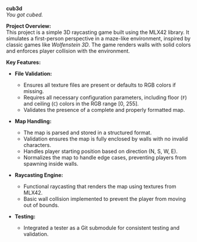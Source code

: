 **cub3d**  
*You got cubed.*

**Project Overview:**  
This project is a simple 3D raycasting game built using the MLX42 library. It simulates a first-person perspective in a maze-like environment, inspired by classic games like *Wolfenstein 3D*. The game renders walls with solid colors and enforces player collision with the environment.

**Key Features:**  
- **File Validation:**  
  - Ensures all texture files are present or defaults to RGB colors if missing.  
  - Requires all necessary configuration parameters, including floor (`F`) and ceiling (`C`) colors in the RGB range [0, 255].  
  - Validates the presence of a complete and properly formatted map.  

- **Map Handling:**  
  - The map is parsed and stored in a structured format.  
  - Validation ensures the map is fully enclosed by walls with no invalid characters.  
  - Handles player starting position based on direction (N, S, W, E).  
  - Normalizes the map to handle edge cases, preventing players from spawning inside walls.

- **Raycasting Engine:**  
  - Functional raycasting that renders the map using textures from MLX42.  
  - Basic wall collision implemented to prevent the player from moving out of bounds.  

- **Testing:**  
  - Integrated a tester as a Git submodule for consistent testing and validation.
